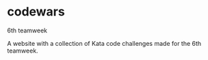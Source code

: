 # codewars
6th teamweek

A website with a collection of Kata code challenges made for the 6th teamweek.

